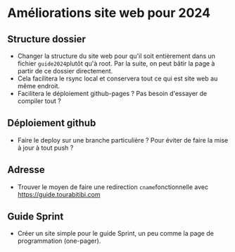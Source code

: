# Améliorations site web pour 2024

## Structure dossier

- Changer la structure du site web pour qu'il soit entièrement dans un fichier `guide2024`plutôt qu'à root. Par la suite, on peut bâtir la page à partir de ce dossier directement.
- Cela facilitera le rsync local et conservera tout ce qui est site web au même endroit.
- Facilitera le déploiement github-pages ? Pas besoin d'essayer de compiler tout ?

## Déploiement github

- Faire le deploy sur une branche particulière ? Pour éviter de faire la mise à jour à tout push ?

## Adresse

- Trouver le moyen de faire une redirection `cname`fonctionnelle avec https://guide.tourabitibi.com

## Guide Sprint

- Créer un site simple pour le guide Sprint, un peu comme la page de programmation (one-pager).
